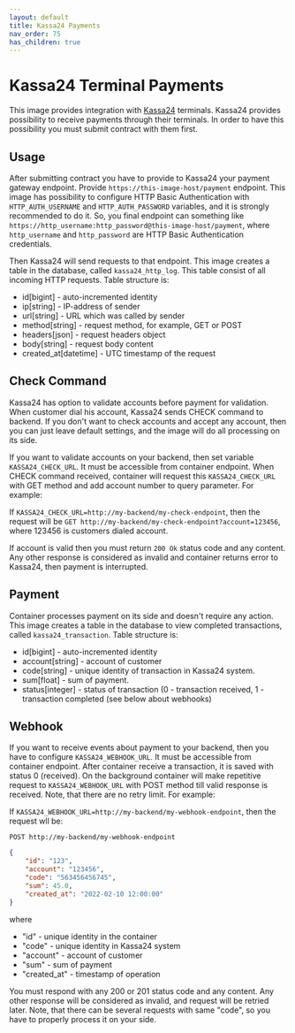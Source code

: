 ```yaml
---
layout: default
title: Kassa24 Payments
nav_order: 75
has_children: true
---
```


Kassa24 Terminal Payments
======================

This image provides integration with [Kassa24](https://www.kassa24.kz/) terminals.
Kassa24 provides possibility to receive payments through their terminals.
In order to have this possibility you must submit contract with them first.

Usage
-----

After submitting contract you have to provide to Kassa24 your payment gateway endpoint.
Provide `https://this-image-host/payment` endpoint.
This image has possibility to configure HTTP Basic Authentication with `HTTP_AUTH_USERNAME` and `HTTP_AUTH_PASSWORD` variables,
and it is strongly recommended to do it.
So, you final endpoint can something like `https://http_username:http_password@this-image-host/payment`,
where `http_username` and `http_password` are HTTP Basic Authentication credentials.

Then Kassa24 will send requests to that endpoint.
This image creates a table in the database, called `kassa24_http_log`.
This table consist of all incoming HTTP requests.
Table structure is:

- id[bigint] - auto-incremented identity
- ip[string] - IP-address of sender
- url[string] - URL which was called by sender
- method[string] - request method, for example, GET or POST
- headers[json] - request headers object
- body[string] - request body content
- created_at[datetime] - UTC timestamp of the request

Check Command
-------------

Kassa24 has option to validate accounts before payment for validation.
When customer dial his account, Kassa24 sends CHECK command to backend.
If you don't want to check accounts and accept any account, then you can just leave default settings,
and the image will do all processing on its side.

If you want to validate accounts on your backend, then set variable `KASSA24_CHECK_URL`.
It must be accessible from container endpoint.
When CHECK command received, container will request this `KASSA24_CHECK_URL` with GET method and add account number to query parameter.
For example:

If `KASSA24_CHECK_URL=http://my-backend/my-check-endpoint`, then the request will be
`GET http://my-backend/my-check-endpoint?account=123456`, where 123456 is customers dialed account.

If account is valid then you must return `200 Ok` status code and any content.
Any other response is considered as invalid and container returns error to Kassa24, then payment is interrupted.

Payment
-------

Container processes payment on its side and doesn't require any action.
This image creates a table in the database to view completed transactions, called `kassa24_transaction`.
Table structure is:

- id[bigint] - auto-incremented identity
- account[string] - account of customer
- code[string] - unique identity of transaction in Kassa24 system.
- sum[float] - sum of payment.
- status[integer] - status of transaction (0 - transaction received, 1 - transaction completed (see below about webhooks)

Webhook
-------

If you want to receive events about payment to your backend, then you have to configure `KASSA24_WEBHOOK_URL`.
It must be accessible from container endpoint.
After container receive a transaction, it is saved with status 0 (received).
On the background container will make repetitive request to `KASSA24_WEBHOOK_URL` with POST method till valid response is received.
Note, that there are no retry limit.
For example:

If `KASSA24_WEBHOOK_URL=http://my-backend/my-webhook-endpoint`, then the request wll be:

`POST http://my-backend/my-webhook-endpoint`

```json
{
    "id": "123",
    "account": "123456",
    "code": "563456456745",
    "sum": 45.0,
    "created_at": "2022-02-10 12:00:00"
}
```

where

- "id" - unique identity in the container
- "code" - unique identity in Kassa24 system
- "account" - account of customer
- "sum" - sum of payment
- "created_at" - timestamp of operation

You must respond with any 200 or 201 status code and any content. Any other response will be considered as invalid,
and request will be retried later.
Note, that there can be several requests with same "code", so you have to properly process it on your side.